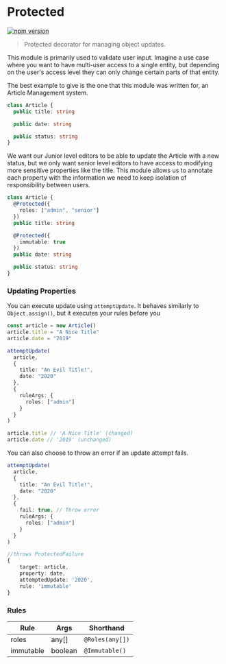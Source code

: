 # Protected

[![npm version](https://badge.fury.io/js/protected-ts.svg)](https://badge.fury.io/js/protected-ts)

> Protected decorator for managing object updates.

This module is primarily used to validate user input. Imagine a use case where you want to have multi-user
access to a single entity, but depending on the user's access level they can only change certain parts of that
entity.

The best example to give is the one that this module was written for, an Article Management system.

```ts
class Article {
  public title: string

  public date: string

  public status: string
}
```

We want our Junior level editors to be able to update the Article with a new status, but we only want senior level
editors to have access to modifying more sensitive properties like the title. This module allows us to annotate
each property with the information we need to keep isolation of responsibility between users.

```ts
class Article {
  @Protected({
    roles: ["admin", "senior"]
  })
  public title: string

  @Protected({
    immutable: true
  })
  public date: string

  public status: string
}
```

### Updating Properties

You can execute update using `attemptUpdate`. It behaves similarly to `Object.assign()`, but it executes your rules
before you

```ts
const article = new Article()
article.title = "A Nice Title"
article.date = "2019"

attemptUpdate(
  article,
  {
    title: "An Evil Title!",
    date: "2020"
  },
  {
    ruleArgs: {
      roles: ["admin"]
    }
  }
)

article.title // 'A Nice Title' (changed)
article.date // '2019' (unchanged)
```

You can also choose to throw an error if an update attempt fails.

```ts
attemptUpdate(
  article,
  {
    title: "An Evil Title!",
    date: "2020"
  },
  {
    fail: true, // Throw error
    ruleArgs: {
      roles: ["admin"]
    }
  }
)

//throws ProtectedFailure
{
    target: article,
    property: date,
    attemptedUpdate: '2020',
    rule: 'immutable'
}
```

### Rules

| Rule      | Args    | Shorthand       |
| --------- | ------- | --------------- |
| roles     | any[]   | `@Roles(any[])` |
| immutable | boolean | `@Immutable()`  |
